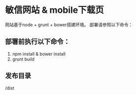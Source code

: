 # 敏信网站 & mobile下载页

网站基于node + grunt + bower搭建环境。
部署请参照以下命令：

部署前执行以下命令：
------
1. npm install & bower install
2. grunt build

发布目录
------
/dist
